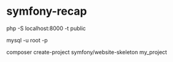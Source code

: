 # symfony-recap

<link type="text/css" rel="stylesheet" href="styleGandalf.css">

php -S localhost:8000 -t public

mysql -u root -p

composer create-project symfony/website-skeleton my_project
